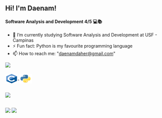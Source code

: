 <!--
**Daenas** is a ✨ _special_ ✨ repository because its `README.md` (this file) appears on your GitHub profile.

Here are some ideas to get you started:

- 🔭 I’m currently working on ...
- 🌱 I’m currently learning ...
- 👯 I’m looking to collaborate on ...
- 🤔 I’m looking for help with ...
- 💬 Ask me about ...
- 📫 How to reach me: ...
- 😄 Pronouns: ...
- ⚡ Fun fact: ...
-->

## Hi! I'm Daenam!
#### Software Analysis and Development 4/5 💻📚

- 🔭 I’m currently studying Software Analysis and Development at USF - Campinas
- ⚡ Fun fact: Python is my favourite programming language
- 📫 How to reach me: "daenamdaher@gmail.com"

<div>
  <a href="https://github.com/Daenas">
  <img height="180em" src="https://github-readme-stats.vercel.app/api?username=Daenas&show_icons=true&theme=midnight-purple&include_all_commits=true&count_private=true"/>
  
<!-- <img height="180em" src="https://github-readme-stats.vercel.app/api/top-langs/?username=Daenas&hide="/> -->
</div>

  
  <div style="display: inline_block"><br>
  <img align="center" alt="Daenas-lang2" height="30" width="40" src="https://github.com/devicons/devicon/blob/master/icons/c/c-original.svg">
  <img align="center" alt="Daenas-lang5" height="30" width="40" src="https://raw.githubusercontent.com/devicons/devicon/master/icons/python/python-original.svg">
     
    
  </div>
  
  ##
  
  <div>
  <img height="180em" src="https://github-readme-stats.vercel.app/api/top-langs/?username=Daenas&langs_count=8&theme=midnight-purple"/>
  </div>
  
  
   ##
  
 <div> 
  <a href = "mailto:daenamdaher@gmail.com"><img src="https://img.shields.io/badge/Gmail-0078D4?style=for-the-badge&logo=Gmail&logoColor=white" target="_blank"></a>
  <a href="https://www.linkedin.com/in/daenam-daher-a36772214/" target="_blank"><img src="https://img.shields.io/badge/-LinkedIn-%230077B5?style=for-the-badge&logo=linkedin&logoColor=white" target="_blank"></a>


</div>
